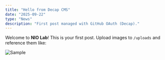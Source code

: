 ```yaml
---
title: "Hello from Decap CMS"
date: "2025-09-22"
type: "News"
description: "First post managed with GitHub OAuth (Decap)."
---
```


Welcome to **NIO Lab**! This is your first post.
Upload images to `/uploads` and reference them like:

![Sample](/uploads/sample.jpg)
